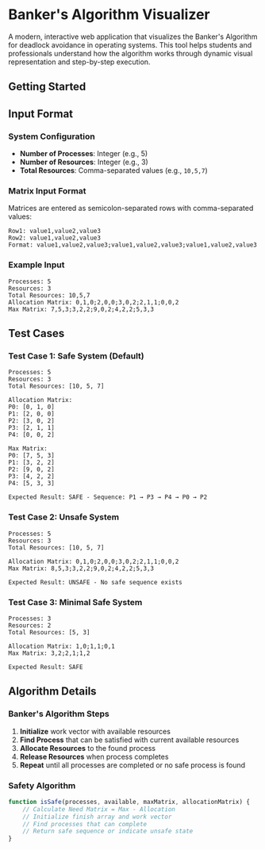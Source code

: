 # Banker's Algorithm Visualizer

A modern, interactive web application that visualizes the Banker's Algorithm for deadlock avoidance in operating systems. This tool helps students and professionals understand how the algorithm works through dynamic visual representation and step-by-step execution.

## Getting Started


## Input Format

### System Configuration
- **Number of Processes**: Integer (e.g., 5)
- **Number of Resources**: Integer (e.g., 3)
- **Total Resources**: Comma-separated values (e.g., `10,5,7`)

### Matrix Input Format
Matrices are entered as semicolon-separated rows with comma-separated values:

```
Row1: value1,value2,value3
Row2: value1,value2,value3
Format: value1,value2,value3;value1,value2,value3;value1,value2,value3
```

### Example Input
```
Processes: 5
Resources: 3
Total Resources: 10,5,7
Allocation Matrix: 0,1,0;2,0,0;3,0,2;2,1,1;0,0,2
Max Matrix: 7,5,3;3,2,2;9,0,2;4,2,2;5,3,3
```

##  Test Cases

### Test Case 1: Safe System (Default)
```
Processes: 5
Resources: 3
Total Resources: [10, 5, 7]

Allocation Matrix:
P0: [0, 1, 0]
P1: [2, 0, 0]
P2: [3, 0, 2]
P3: [2, 1, 1]
P4: [0, 0, 2]

Max Matrix:
P0: [7, 5, 3]
P1: [3, 2, 2]
P2: [9, 0, 2]
P3: [4, 2, 2]
P4: [5, 3, 3]

Expected Result: SAFE - Sequence: P1 → P3 → P4 → P0 → P2
```

### Test Case 2: Unsafe System
```
Processes: 5
Resources: 3
Total Resources: [10, 5, 7]

Allocation Matrix: 0,1,0;2,0,0;3,0,2;2,1,1;0,0,2
Max Matrix: 8,5,3;3,2,2;9,0,2;4,2,2;5,3,3

Expected Result: UNSAFE - No safe sequence exists
```

### Test Case 3: Minimal Safe System
```
Processes: 3
Resources: 2
Total Resources: [5, 3]

Allocation Matrix: 1,0;1,1;0,1
Max Matrix: 3,2;2,1;1,2

Expected Result: SAFE
```

## Algorithm Details

### Banker's Algorithm Steps
1. **Initialize** work vector with available resources
2. **Find Process** that can be satisfied with current available resources
3. **Allocate Resources** to the found process
4. **Release Resources** when process completes
5. **Repeat** until all processes are completed or no safe process is found

### Safety Algorithm
```javascript
function isSafe(processes, available, maxMatrix, allocationMatrix) {
    // Calculate Need Matrix = Max - Allocation
    // Initialize finish array and work vector
    // Find processes that can complete
    // Return safe sequence or indicate unsafe state
}
```

